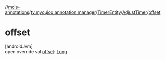 //[mcls-annotations](../../../../index.md)/[tv.mycujoo.annotation.manager](../../index.md)/[TimerEntity](../index.md)/[AdjustTimer](index.md)/[offset](offset.md)

# offset

[androidJvm]\
open override val [offset](offset.md): [Long](https://kotlinlang.org/api/latest/jvm/stdlib/kotlin/-long/index.html)
